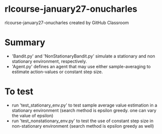 # rlcourse-january27-onucharles
rlcourse-january27-onucharles created by GitHub Classroom

# Summary
* 'Bandit.py' and 'NonStationaryBandit.py' simulate a stationary and non stationary environment, respectively.
* 'Agent.py' defines an agent that may use either sample-averaging to estimate action-values or constant step size.

# To test
* run 'test_stationary_env.py' to test sample average value estimation in a stationary environment (search method is epsilon greedy. one can vary the value of epsilon)
* run 'test_nonstationary_env.py' to test the use of constant step size in non-stationary environment (search method is epsilon greedy as well)
